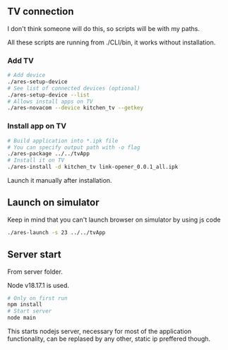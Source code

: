 ## TV connection
I don't think someone will do this, so scripts will be with my paths.

All these scripts are running from ./CLI/bin, it works without installation.
### Add TV
```bash
# Add device
./ares-setup-device
# See list of connected devices (optional)
./ares-setup-device --list
# Allows install apps on TV
./ares-novacom --device kitchen_tv --getkey
```
### Install app on TV
```bash
# Build application into *.ipk file
# You can specify output path with -o flag
./ares-package ../../tvApp
# Install it on TV
./ares-install -d kitchen_tv link-opener_0.0.1_all.ipk
```
Launch it manually after installation.
## Launch on simulator
Keep in mind that you can't launch browser on simulator by using js code
```bash
./ares-launch -s 23 ../../tvApp
```
## Server start
From server folder.

Node v18.17.1 is used.
```bash
# Only on first run
npm install
# Start server
node main
```
This starts nodejs server, necessary for most of the application functionality, can be replased by any other, static ip preffered though.